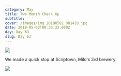 ```yaml
---
category: May
title: Two Month Check Up
subTitle: ' '
cover: /images/img_20180502_081420.jpg
date: 2018-05-03T00:36:22.000Z
day: Day 63
slug: Day 63
---
```

![](/images/img_20180502_081420.jpg)

We made a quick stop at Scriptown, Milo's 3rd brewery.  

![](/images/img_20180502_175151.jpg)
